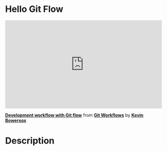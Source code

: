 <h1>Hello Git Flow</h1>

<div style="position:relative;height:0;padding-bottom:56.25%"><iframe width="640" height="360" src="https://www.linkedin.com/learning/embed/git-workflows/development-workflow-with-git-flow?autoplay=false&claim=AQEqt3f7WjLQQgAAAYPRjPkYCDGwvmCvZXTsGpfRoUKKGeP-FJjRyJkFZWlS4p6sWvROc0p22u-l-msCLXO-Ygsw254bD54szC3QFW6jnzSn1T6_yahBU2D7VPnk1B2ns4Ke5FIW7U918bk4rWw9kbLcap3lUY29zwR37ZkxLG1TWFLDXZ6PZdYi0015H52BeLHnlcQhajLaRoS1EG5DIw1iUw1OHYCAwDugnqvV2KOzHRZY4eubXi1ArRiJf1Sty_EuMBKTfZAdx3mzZUK3R0NsZKnm8INBwMz7lPb2OYxs_nuYlH_4EMwGaKKXnYrprwWmbYN9_ybDkwiXRq5OdLoviRkdVPRlOiUzgDr5tF_znpZSgUduWK7wgya3DGvJ-s9APLvfqUh52OU3jTihbulRIGUBwZBDXZg98iyBY3wAnNX-kXc1W3XDnhP5tSGtHGQc1dNFQSbP3wonlkyxMf8ouLdTT2O68R4OcpFkzErphrD5EMZ_nXM7v8ANTodr1F08vUwgY9A0oxl_kDkfFYGXDz-J9PSmtTIx4ZCibARTTcJKTZOw9-q1BYdKNsnDMp2iSeb2g77iZZyXkIKN2k3nkFJZEknwpPD0_oh4ahsP2wKNjusoPG_XvGv9Z9RBnFB6or_UVZVyfsKFUW0SqOmjvXn4tQaQz0wxQNfkV3lfwwgRlE3jON5VNJWt1fSi8GZ6Y6U6uwO5KuUHQ_lZ4x60RSqplcLrJa1jTYtOCSE5NCx60XmV3Mghgji3NyneoqvZSU2Ij4z5wq8q4gLGpYhV68BptHYQEvvKNmiiMoqLypwaZaZsExNg_9YaBbsOzzolvRqqUfn7msUImlgvCC9xmMoVByCWjO2U2R-QvEPCYzVx65VUet4HJcLf26T7y_Nrv26MFpcU7e1nJ8M4KFNiXLldoNl80RfdcstX8pYzd2gE6X1ARNCaPn67pUuH-UOVC9FlmO0nNOVoyLlKQxsgCI2vxGHXqSHPnhGVlwWeQyTuvuL0XOFSukUVF8VndACLXgr5-1Kh5aSkJpBoQPC-aSBUdHAzf9ZZn1g2jNOhtGivJGq6RxtyBXfihCxcjMg1RoZggauRIHVXhpCxUFQbUZp6RxOn8aqhYvMTqzsaScgyJvqyHvZGXxoqMiWA9sOcOHy4apc5pKmA6J2zyteGve9GJYH441CDzyZbon75qyYspJf5XS9T&lipi=urn%3Ali%3Apage%3Ad_learning_content%3BreKa6LaQRbaUjLwvVbTQqQ%3D%3D&licu" mozallowfullscreen="true" webkitallowfullscreen="true" allowfullscreen="true" frameborder="0" style="position:absolute;width:100%;height:100%;left:0"></iframe></div><p><strong><a href="https://www.linkedin.com/learning/git-workflows/development-workflow-with-git-flow?trk=embed_lil">Development workflow with Git flow</a></strong> from <strong><a href="https://www.linkedin.com/learning/git-workflows?trk=embed_lil">Git Workflows</a></strong> by <strong><a href="https://www.linkedin.com/learning/instructors/kevin-bowersox?trk=embed_lil">Kevin Bowersox</a></strong></p>


<h1>Description</h1>
